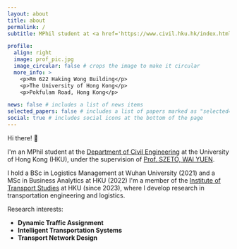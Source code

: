 ```yaml
---
layout: about
title: about
permalink: /
subtitle: MPhil student at <a href='https://www.civil.hku.hk/index.html'>the University of Hong Kong</a>

profile:
  align: right
  image: prof_pic.jpg
  image_circular: false # crops the image to make it circular
  more_info: >
    <p>Rm 622 Haking Wong Building</p>
    <p>The University of Hong Kong</p>
    <p>Pokfulam Road, Hong Kong</p>

news: false # includes a list of news items
selected_papers: false # includes a list of papers marked as "selected={true}"
social: true # includes social icons at the bottom of the page
---
```


Hi there! 👋

I'm an MPhil student at the [Department of Civil Engineering](https://www.civil.hku.hk/index.html) at the University of Hong Kong (HKU), under the supervision of [Prof. SZETO, WAI YUEN](https://www.civil.hku.hk/ceszeto).

I hold a BSc in Logistics Management at Wuhan University (2021) and a MSc in Business Analytics at HKU (2022) I'm a member of the [Institute of Transport Studies](https://hub.hku.hk/cris/ou/ou00225) at HKU (since 2023), where I develop research in transportation engineering and logistics.

Research interests:
  - **Dynamic Traffic Assignment**
  - **Intelligent Transportation Systems**
  - **Transport Network Design**